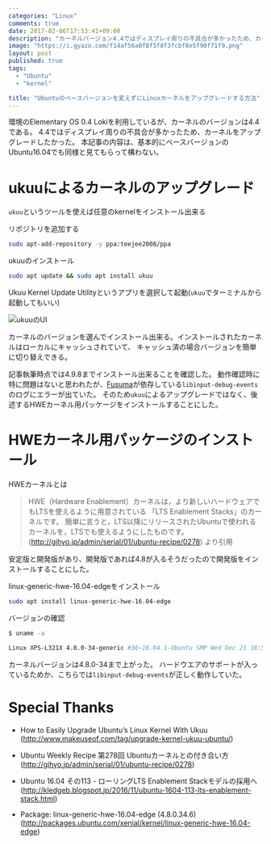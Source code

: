 ```yaml
---
categories: "Linux"
comments: true
date: 2017-02-06T17:53:41+09:00
description: "カーネルバージョン4.4ではディスプレイ周りの不具合が多かったため、カーネルバージョンを4.8までアップグレードした。"
image: "https://i.gyazo.com/f14af56a0f8f5f8f3fcbf8e5f90f71f9.png"
layout: post
published: true
tags: 
  - "Ubuntu"
  - "kernel"

title: "Ubuntuのベースバージョンを変えずにLinuxカーネルをアップグレードする方法"
---
```


環境のElementary OS 0.4 Lokiを利用しているが、カーネルのバージョンは4.4である。
4.4ではディスプレイ周りの不具合が多かったため、カーネルをアップグレードしたかった。
本記事の内容は、基本的にベースバージョンのUbuntu16.04でも同様と見てもらって構わない。

# ukuuによるカーネルのアップグレード

`ukuu`というツールを使えば任意のkernelをインストール出来る

リポジトリを追加する

```bash
sudo apt-add-repository -y ppa:teejee2008/ppa
```

ukuuのインストール

```bash
sudo apt update && sudo apt install ukuu
```

Ukuu Kernel Update Utilityというアプリを選択して起動(`ukuu`でターミナルから起動してもいい)

![ukuuのUI](https://i.gyazo.com/f14af56a0f8f5f8f3fcbf8e5f90f71f9.png)

カーネルのバージョンを選んでインストール出来る。インストールされたカーネルはローカルにキャッシュされていて、
キャッシュ済の場合バージョンを簡単に切り替えできる。

記事執筆時点では4.9.8までインストール出来ることを確認した。
動作確認時に特に問題はないと思われたが、[Fusuma](https://github.com/iberianpig/fusuma)が依存している`libinput-debug-events`のログにエラーが出ていた。
そのため`ukuu`によるアップグレードではなく、後述するHWEカーネル用パッケージをインストールすることにした。

# HWEカーネル用パッケージのインストール


HWEカーネルとは

> HWE（Hardware Enablement）カーネルは，より新しいハードウェアでもLTSを使えるように用意されている
> 「LTS Enablement Stacks」のカーネルです。
> 簡単に言うと，LTS以降にリリースされたUbuntuで使われるカーネルを，LTSでも使えるようにしたものです。
(http://gihyo.jp/admin/serial/01/ubuntu-recipe/0278) より引用

安定版と開発版があり、開発版であれば4.8が入るそうだったので開発版をインストールすることにした。

linux-generic-hwe-16.04-edgeをインストール

```bash
sudo apt install linux-generic-hwe-16.04-edge
```

バージョンの確認
```bash
$ uname -a

Linux XPS-L321X 4.8.0-34-generic #36~16.04.1-Ubuntu SMP Wed Dec 21 18:55:08 UTC 2016 x86_64 x86_64 x86_64 GNU/Linux
```

カーネルバージョンは4.8.0-34まで上がった。
ハードウエアのサポートが入っているためか、こちらでは`libinput-debug-events`が正しく動作していた。

# Special Thanks

* How to Easily Upgrade Ubuntu’s Linux Kernel With Ukuu
 (http://www.makeuseof.com/tag/upgrade-kernel-ukuu-ubuntu/)

* Ubuntu Weekly Recipe 第278回 Ubuntuカーネルとの付き合い方
 (http://gihyo.jp/admin/serial/01/ubuntu-recipe/0278)

* Ubuntu 16.04 その113 - ローリングLTS Enablement Stackモデルの採用へ
 (http://kledgeb.blogspot.jp/2016/11/ubuntu-1604-113-lts-enablement-stack.html)

* Package: linux-generic-hwe-16.04-edge (4.8.0.34.6)
 (http://packages.ubuntu.com/xenial/kernel/linux-generic-hwe-16.04-edge)
